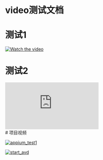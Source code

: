 # video测试文档
# 测试1
[![Watch the video](https://github.com/yueyue10/MyApplication/raw/master/python_project/python_demo/appium_demo/doc/appium_test1.png)](https://v.qq.com/txp/iframe/player.html?vid=j0884yv58jc)
# 测试2
<div>
<iframe frameborder="0" src="https://v.qq.com/txp/iframe/player.html?vid=j0884yv58jc" allowFullScreen="true"></iframe>
</div>
# 项目视频

[![appium_test1](https://github.com/yueyue10/MyApplication/raw/master/python_project/python_demo/appium_demo/doc/video_appium_test1.png)](https://v.qq.com/txp/iframe/player.html?vid=n0904sjnf67)

[![start_avd](https://github.com/yueyue10/MyApplication/raw/master/python_project/python_demo/appium_demo/doc/video_start_avd.png)](https://v.qq.com/txp/iframe/player.html?vid=n0904ylssg7)